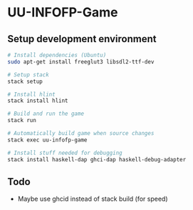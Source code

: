 # UU-INFOFP-Game

## Setup development environment

```sh
# Install dependencies (Ubuntu)
sudo apt-get install freeglut3 libsdl2-ttf-dev   

# Setup stack
stack setup

# Install hlint
stack install hlint

# Build and run the game
stack run

# Automatically build game when source changes
stack exec uu-infofp-game

# Install stuff needed for debugging
stack install haskell-dap ghci-dap haskell-debug-adapter
```

## Todo

- Maybe use ghcid instead of stack build (for speed)
